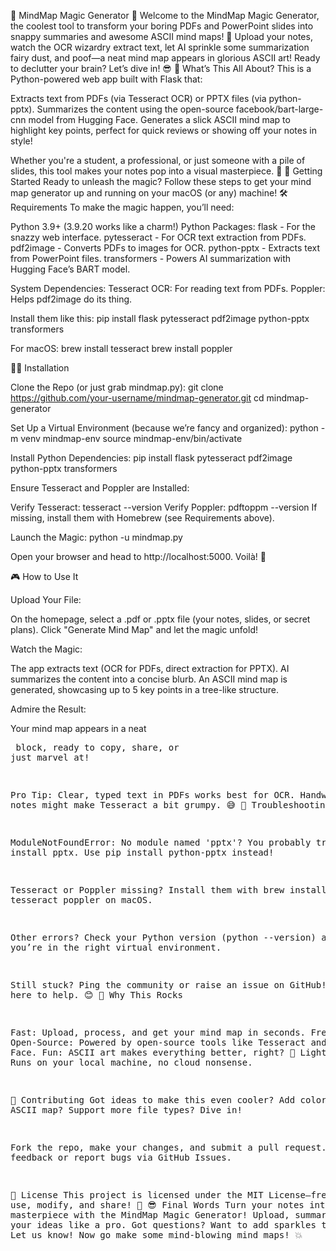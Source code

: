 🌟 MindMap Magic Generator 🌟
Welcome to the MindMap Magic Generator, the coolest tool to transform your boring PDFs and PowerPoint slides into snappy summaries and awesome ASCII mind maps! 🚀 Upload your notes, watch the OCR wizardry extract text, let AI sprinkle some summarization fairy dust, and poof—a neat mind map appears in glorious ASCII art! Ready to declutter your brain? Let’s dive in! 😎
🎉 What’s This All About?
This is a Python-powered web app built with Flask that:

Extracts text from PDFs (via Tesseract OCR) or PPTX files (via python-pptx).
Summarizes the content using the open-source facebook/bart-large-cnn model from Hugging Face.
Generates a slick ASCII mind map to highlight key points, perfect for quick reviews or showing off your notes in style!

Whether you're a student, a professional, or just someone with a pile of slides, this tool makes your notes pop into a visual masterpiece. 🎨
🚀 Getting Started
Ready to unleash the magic? Follow these steps to get your mind map generator up and running on your macOS (or any) machine!
🛠️ Requirements
To make the magic happen, you’ll need:

Python 3.9+ (3.9.20 works like a charm!)
Python Packages:
flask - For the snazzy web interface.
pytesseract - For OCR text extraction from PDFs.
pdf2image - Converts PDFs to images for OCR.
python-pptx - Extracts text from PowerPoint files.
transformers - Powers AI summarization with Hugging Face’s BART model.


System Dependencies:
Tesseract OCR: For reading text from PDFs.
Poppler: Helps pdf2image do its thing.



Install them like this:
pip install flask pytesseract pdf2image python-pptx transformers

For macOS:
brew install tesseract
brew install poppler

🧙‍♂️ Installation

Clone the Repo (or just grab mindmap.py):
git clone https://github.com/your-username/mindmap-generator.git
cd mindmap-generator


Set Up a Virtual Environment (because we’re fancy and organized):
python -m venv mindmap-env
source mindmap-env/bin/activate


Install Python Dependencies:
pip install flask pytesseract pdf2image python-pptx transformers


Ensure Tesseract and Poppler are Installed:

Verify Tesseract: tesseract --version
Verify Poppler: pdftoppm --version
If missing, install them with Homebrew (see Requirements above).


Launch the Magic:
python -u mindmap.py


Open your browser and head to http://localhost:5000. Voilà! 🎉


🎮 How to Use It

Upload Your File:

On the homepage, select a .pdf or .pptx file (your notes, slides, or secret plans).
Click "Generate Mind Map" and let the magic unfold!


Watch the Magic:

The app extracts text (OCR for PDFs, direct extraction for PPTX).
AI summarizes the content into a concise blurb.
An ASCII mind map is generated, showcasing up to 5 key points in a tree-like structure.


Admire the Result:

Your mind map appears in a neat <pre> block, ready to copy, share, or just marvel at!



Pro Tip: Clear, typed text in PDFs works best for OCR. Handwritten notes might make Tesseract a bit grumpy. 😅
🐛 Troubleshooting

ModuleNotFoundError: No module named 'pptx'?
You probably tried pip install pptx. Use pip install python-pptx instead!


Tesseract or Poppler missing?
Install them with brew install tesseract poppler on macOS.


Other errors? Check your Python version (python --version) and ensure you’re in the right virtual environment.

Still stuck? Ping the community or raise an issue on GitHub! We’re here to help. 😊
🌈 Why This Rocks

Fast: Upload, process, and get your mind map in seconds.
Free & Open-Source: Powered by open-source tools like Tesseract and Hugging Face.
Fun: ASCII art makes everything better, right? 🎨
Lightweight: Runs on your local machine, no cloud nonsense.

🤝 Contributing
Got ideas to make this even cooler? Add colors to the ASCII map? Support more file types? Dive in!

Fork the repo, make your changes, and submit a pull request.
Share feedback or report bugs via GitHub Issues.

📜 License
This project is licensed under the MIT License—free to use, modify, and share! 🚀
😎 Final Words
Turn your notes into a masterpiece with the MindMap Magic Generator! Upload, summarize, and map your ideas like a pro. Got questions? Want to add sparkles to the UI? Let us know! Now go make some mind-blowing mind maps! 💥
